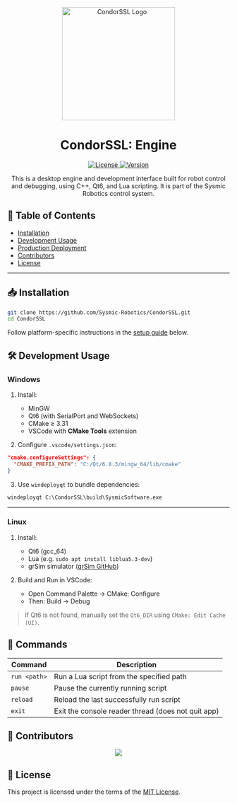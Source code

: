 
<p align="center">
  <img src="https://i.imgur.com/vU1zy4V.png" alt="CondorSSL Logo" width="256"/>
</p>

<h1 align="center">CondorSSL: Engine</h1>

<p align="center">
  <a href="https://github.com/Sysmic-Robotics/CondorSSL/blob/main/LICENSE">
    <img src="https://img.shields.io/github/license/Sysmic-Robotics/CondorSSL" alt="License">
  </a>
  <a href="https://github.com/Sysmic-Robotics/CondorSSL">
    <img src="https://img.shields.io/github/v/release/Sysmic-Robotics/CondorSSL" alt="Version">
  </a>
</p>

<p align="center">
  This is a desktop engine and development interface built for robot control and debugging, using C++, Qt6, and Lua scripting. It is part of the Sysmic Robotics control system.
</p>



## 🧩 Table of Contents

- [Installation](#installation)
- [Development Usage](#development-usage)
- [Production Deployment](#production-deployment)
- [Contributors](#contributors)
- [License](#license)

---

## 📥 Installation

```bash
git clone https://github.com/Sysmic-Robotics/CondorSSL.git
cd CondorSSL
````

Follow platform-specific instructions in the [setup guide](#installation) below.



## 🛠️ Development Usage

### Windows

1. Install:

   * MinGW
   * Qt6 (with SerialPort and WebSockets)
   * CMake ≥ 3.31
   * VSCode with **CMake Tools** extension

2. Configure `.vscode/settings.json`:

```json
"cmake.configureSettings": {
  "CMAKE_PREFIX_PATH": "C:/Qt/6.8.3/mingw_64/lib/cmake"
}
```

3. Use `windeployqt` to bundle dependencies:

```cmd
windeployqt C:\CondorSSL\build\SysmicSoftware.exe
```

---

### Linux

1. Install:

   * Qt6 (gcc\_64)
   * Lua (e.g. `sudo apt install liblua5.3-dev`)
   * grSim simulator ([grSim GitHub](https://github.com/RoboCup-SSL/grSim))

2. Build and Run in VSCode:

   * Open Command Palette → CMake: Configure
   * Then: Build → Debug

> If Qt6 is not found, manually set the `Qt6_DIR` using `CMake: Edit Cache (UI)`.

## 💬 Commands

| Command         | Description                                      |
|----------------|--------------------------------------------------|
| `run <path>`   | Run a Lua script from the specified path         |
| `pause`        | Pause the currently running script               |
| `reload`       | Reload the last successfully run script          |
| `exit`         | Exit the console reader thread (does not quit app) |




## 👥 Contributors

<p align="center">
  <a href="https://github.com/Sysmic-Robotics/CondorSSL/graphs/contributors">
    <img src="https://contrib.rocks/image?repo=Sysmic-Robotics/CondorSSL" />
  </a>
</p>



## 📄 License

This project is licensed under the terms of the [MIT License](https://github.com/Sysmic-Robotics/CondorSSL/blob/main/LICENSE).


